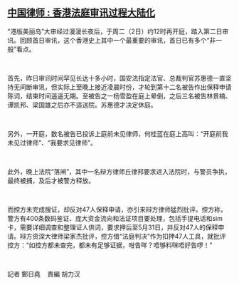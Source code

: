 <!--1614668735000-->
[中国律师 : 香港法庭审讯过程大陆化](https://www.rfa.org/mandarin/yataibaodao/ac-03022021020455.html)
------

<p>“港版美丽岛”大审经过漫漫长夜后，于周二（2日）约12时再开庭，踏入第二日审讯。回顾首日审讯，这个香港史上其中一个最重要的审讯，首日已有多个“非一般”看点。</p><p> </p><p>首先，昨日审讯时间罕见长达十多小时，国安法指定法官、总裁判官苏惠德一直坚持无间断审讯，但实际上至晚上接近凌晨时份，才轮到第十二名被告作出保释申请陈词，结束时间遥遥无期。至被告之一杨雪盈在庭上晕倒，之后三名被告林景楠、谭凯邦、梁国雄之后亦不适送院。苏惠德才决定休庭。</p><p> </p><p>另外，一开庭，数名被告已投诉上庭前未见律师，何桂蓝在庭上高叫：“开庭前我未见过律师”、“我要求见律师”。</p><p> </p><p>此外，晚上法院“落闸”，其中一名辩方律师丘律邦要求进入法院时，与警员争执，最终被捕，及后才被警方释放。</p><p> </p><p>而控方未完成搜证，却反对47人保释申请，亦引来辩方律师猛烈批评。控方称，警方有400条数码鉴证、庞大资金流向和法证项目要处理，包括手提电话和sim卡，需要详细调查和整理证人供词，要求押后至5月31日，并反对47人的保释申请。辩方资深大律师梁家杰批评，控方借“法庭判决”作为扣押47人工具，就批评控方：“如控方都未查完，都未有足够证据，咁告咩？唔够料咪唔好告啰！”</p><p> </p><p>記者 鄭日堯    責編 胡力汉</p><p> </p>
